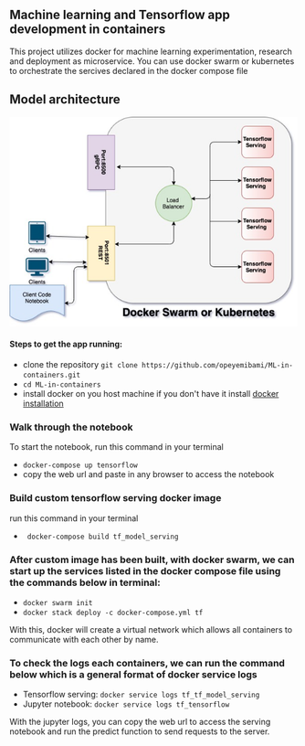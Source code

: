 ## Machine learning and Tensorflow app development in containers
This project utilizes docker for machine learning experimentation, research and deployment as microservice. 
You can use docker swarm or kubernetes to orchestrate the sercives declared in the docker compose file
## Model architecture 
<img src="img\architecture.jpg" class="img-responsive" alt=""> </div>

#### Steps to get the app running: 
- clone the repository ```git clone https://github.com/opeyemibami/ML-in-containers.git ```
-  ```cd ML-in-containers ```
- install docker on you host machine if you don't have it install [docker installation](https://docs.docker.com/get-docker/)
### Walk through the notebook 
To start the notebook, run this command in your terminal
- ```docker-compose up tensorflow ```
- copy the web url and paste in any browser to access the notebook
### Build custom tensorflow serving docker image 
run this command in your terminal
- ``` docker-compose build tf_model_serving```

### After custom image has been built, with docker swarm, we can start up the services listed in the docker compose file using the commands below in terminal: 
- ``` docker swarm init ```
-  ``` docker stack deploy -c docker-compose.yml tf ```

With this, docker will create a virtual network which allows all containers to communicate with each other by name.

### To check the logs each containers, we can run the command below which is a general format of docker service logs <any of the service names created above>
- Tensorflow serving:  ``` docker service logs tf_tf_model_serving ``` 
- Jupyter notebook: ``` docker service logs tf_tensorflow ```

With the jupyter logs, you can copy the web url to access the serving notebook and run the predict function to send requests to the server. 

